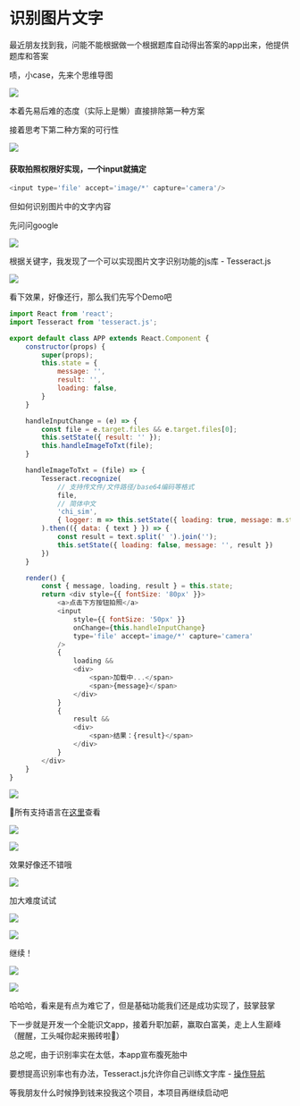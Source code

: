 # 识别图片文字

最近朋友找到我，问能不能根据做一个根据题库自动得出答案的app出来，他提供题库和答案

啧，小case，先来个思维导图

![](../.gitbook/assets/4421624500938_.pic.jpg)

本着先易后难的态度（实际上是懒）直接排除第一种方案

接着思考下第二种方案的可行性

![](../.gitbook/assets/image%20%2855%29.png)

#### 获取拍照权限好实现，一个input就搞定

```javascript
<input type='file' accept='image/*' capture='camera'/>
```

但如何识别图片中的文字内容

先问问google

![](../.gitbook/assets/image%20%2856%29.png)

根据关键字，我发现了一个可以实现图片文字识别功能的js库 - Tesseract.js

![](../.gitbook/assets/demo.gif)

看下效果，好像还行，那么我们先写个Demo吧

```javascript
import React from 'react';
import Tesseract from 'tesseract.js';

export default class APP extends React.Component {
    constructor(props) {
        super(props);
        this.state = {
            message: '',
            result: '',
            loading: false,
        }
    }

    handleInputChange = (e) => {
        const file = e.target.files && e.target.files[0];
        this.setState({ result: '' });
        this.handleImageToTxt(file);
    }

    handleImageToTxt = (file) => {
        Tesseract.recognize(
            // 支持传文件/文件路径/base64编码等格式
            file,
            // 简体中文
            'chi_sim',
            { logger: m => this.setState({ loading: true, message: m.status }) }
        ).then(({ data: { text } }) => {
            const result = text.split(' ').join('');
            this.setState({ loading: false, message: '', result })
        })
    }

    render() {
        const { message, loading, result } = this.state;
        return <div style={{ fontSize: '80px' }}>
            <a>点击下方按钮拍照</a>
            <input
                style={{ fontSize: '50px' }}
                onChange={this.handleInputChange}
                type='file' accept='image/*' capture='camera'
            />
            {
                loading &&
                <div>
                    <span>加载中...</span>
                    <span>{message}</span>
                </div>
            }
            {
                result &&
                <div>
                    <span>结果：{result}</span>
                </div>
            }
        </div>
    }
}
```

![](../.gitbook/assets/image%20%2863%29.png)

所有支持语言在[这里](https://tesseract-ocr.github.io/tessdoc/Data-Files#data-files-for-version-400-november-29-2016)查看

![](../.gitbook/assets/image%20%2859%29.png)

![](../.gitbook/assets/image%20%2830%29.png)

效果好像还不错哦

![](../.gitbook/assets/image%20%2832%29.png)

加大难度试试

![](../.gitbook/assets/wechatb5103154f290555d92ff02ae2fcefa03.png)

![](../.gitbook/assets/image%20%2857%29.png)

继续！

![](../.gitbook/assets/wechat224e6d36bd9449f12f1af88b510acab9.png)

![](../.gitbook/assets/image%20%2864%29.png)

哈哈哈，看来是有点为难它了，但是基础功能我们还是成功实现了，鼓掌鼓掌

下一步就是开发一个全能识文app，接着升职加薪，赢取白富美，走上人生巅峰（醒醒，工头喊你起来搬砖啦🧱）



总之呢，由于识别率实在太低，本app宣布腹死胎中

要想提高识别率也有办法，Tesseract.js允许你自己训练文字库 - [操作导航](https://github.com/naptha/tesseract.js/blob/master/docs/faq.md)

等我朋友什么时候挣到钱来投我这个项目，本项目再继续启动吧

